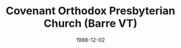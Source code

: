 ---
date: &id001 1988-12-02
end_date: null
location:
  address: 249 Airport Road
  city: Barre
  state: VT
minister:
- end: 1992-01-01
  name: Raymond Commeret
  start: 1989-01-01
  type: Pastor
- end: 2002-01-01
  name: Stephen Doe
  start: 1992-01-01
  type: Pastor
- end: null
  name: Carl Durham
  start: 2003-01-01
  type: Pastor
- end: null
  name: Timothy G. Herndon
  start: 2013-01-01
  type: Evangelist
- end: null
  name: Andrew Selle
  start: 1996-01-01
  type: Teacher
ministers:
- Raymond Commeret
- Stephen Doe
- Carl Durham
- Timothy G. Herndon
- Andrew Selle
name: Covenant Orthodox Presbyterian Church
names:
- end: null
  name: Covenant Orthodox Presbyterian Church
  start: 1988-12-02
origination_date: *id001
raw_data: "VERMONT Barre\n\nCovenant Orthodox Presbyterian Church  (December 2, 1988\u2013\
  \ )\n249 Airport Road\nPastors: Raymond Commeret, 1989\u201392\nStephen Doe, 1992\u2013\
  2002\nCarl Durham, 2003\u2013\nEvangelist:  Timothy G. Herndon, 2013\nTeacher: Andrew\
  \ Selle, 1996"
received_from: null
states:
- VT
status:
  active: true
  end_date: null
  reason: null
  received_from: null
  withdrawal_to: null
title: Covenant Orthodox Presbyterian Church (Barre VT)
year_established:
- 1988

---